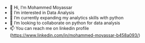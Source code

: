 - 👋 Hi, I’m Mohammed Moyassar
- 👀 I’m interested in Data Analysis
- 🌱 I’m currently expanding my analytics skills with python
- 💞️ I’m looking to collaborate on python for data analysis
- 📫 You can reach me on linkedin profile (https://www.linkedin.com/in/mohammed-moyassar-b458a093/)

<!---
Moyassar89/Moyassar89 is a ✨ special ✨ repository because its `README.md` (this file) appears on your GitHub profile.
You can click the Preview link to take a look at your changes.
--->
